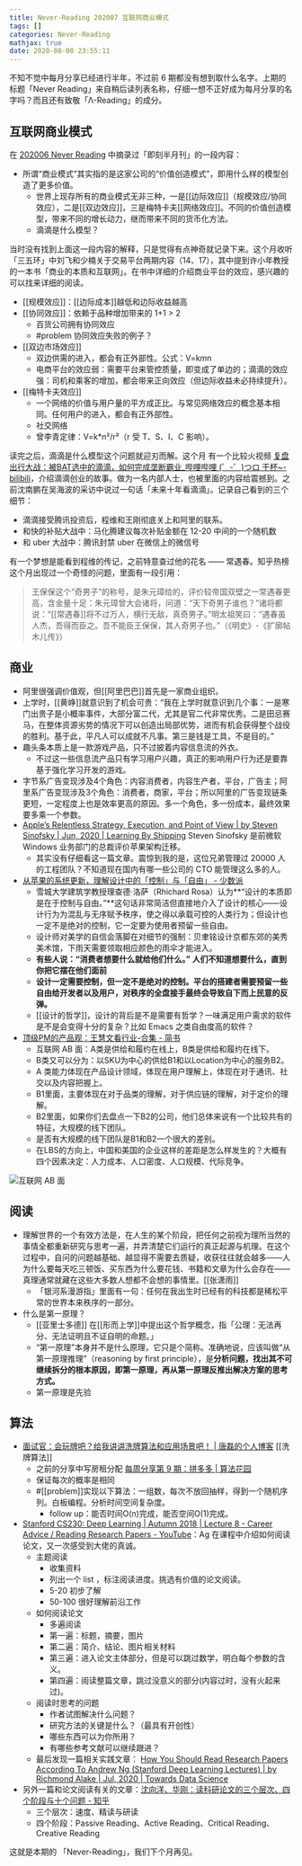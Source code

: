 ```yaml
---
title: Never-Reading 202007 互联网商业模式
tags: []
categories: Never-Reading
mathjax: true
date: 2020-08-08 23:55:11
---
```


不知不觉中每月分享已经进行半年，不过前 6 期都没有想到取什么名字。上期的标题「Never Reading」来自稍后读列表名称，仔细一想不正好成为每月分享的名字吗？而且还有致敬「Λ-Reading」的成分。

## 互联网商业模式

在 [202006 Never Reading](http://xiang578.com/post/monthly-issue-202006.html) 中摘录过「即刻半月刊」的一段内容：

- 所谓“商业模式”其实指的是这家公司的“价值创造模式”，即用什么样的模型创造了更多价值。
    - 世界上现存所有的商业模式无非三种，一是[[边际效应]]（规模效应/协同效应），二是[[双边效应]]，三是梅特卡夫[[网络效应]]。不同的价值创造模型，带来不同的增长动力，继而带来不同的货币化方法。
    - 滴滴是什么模型？

当时没有找到上面这一段内容的解释，只是觉得有点神奇就记录下来。这个月收听「三五环」中刘飞和少楠关于交易平台两期内容（14、17），其中提到许小年教授的一本书「商业的本质和互联网」。在书中详细的介绍商业平台的效应，感兴趣的可以找来详细的阅读。

- [[规模效应]]：[[边际成本]]越低和边际收益越高
- [[协同效应]]：依赖于品种增加带来的 1+1 > 2
    - 百货公司拥有协同效应
    - #problem 协同效应失败的例子？
- [[双边市场效应]]
    - 双边供需的进入，都会有正外部性。公式：V=k*m*n
    - 电商平台的效应弱：需要平台来管控质量，即变成了单边的；滴滴的效应强：司机和乘客的增加，都会带来正向效应（但边际收益未必持续提升）。
- [[梅特卡夫效应]]
    - 一个网络的价值与用户量的平方成正比。与常见网络效应的概念基本相同。任何用户的进入，都会有正外部性。
    - 社交网络
    - 曾李青定律：V=k*n²/r²（r 受 T、S、I、C 影响）。

读完之后，滴滴是什么模型这个问题就迎刃而解。这个月 有一个比较火视频  [复盘出行大战：被BAT选中的滴滴，如何完成垄断霸业_哔哩哔哩 (゜-゜)つロ 干杯~-bilibili](https://www.bilibili.com/video/BV1UT4y1j7Ht)，介绍滴滴创业的故事。做为一名内部人士，也被里面的内容给震撼到。之前沈南鹏在吴海波的采访中说过一句话「未来十年看滴滴」。记录自己看到的三个细节：

- 滴滴接受腾讯投资后，程维和王刚彻底关上和阿里的联系。
- 和快的补贴大战中：马化腾建议每次补贴金额在 12-20 中间的一个随机数
- 和 uber 大战中：腾讯封禁 uber 在微信上的微信号

有一个梦想是能看到程维的传记，之前特意查过他的花名 —— 常遇春。知乎热榜这个月出现过一个奇怪的问题，里面有一段引用：

>王保保这个“奇男子”的称号，是朱元璋给的，评价较帝国双壁之一常遇春更高，含金量十足：朱元璋曾大会诸将，问道：“天下奇男子谁也？”诸将都说：“[[常遇春]]将不过万人，横行无敌，真奇男子。”明太祖笑曰：“遇春虽人杰，吾得而臣之。吾不能臣王保保，其人奇男子也。”（《明史》-《扩廓帖木儿传》）

## 商业

- 阿里很强调价值观，但[[阿里巴巴]]首先是一家商业组织。
- 上学时，[[黄峥]]就意识到了机会可贵：“我在上学时就意识到几个事：一是寒门出贵子是小概率事件，大部分富二代，尤其是官二代非常优秀。二是田忌赛马，在整体资源劣势的情况下可以创造出局部优势，进而有机会获得整个战役的胜利。基于此，平凡人可以成就不凡事。第三是钱是工具，不是目的。”
- 趣头条本质上是一款游戏产品，只不过披着内容信息流的外衣。
	- 不过这一些信息流产品只有学习用户兴趣，真正的影响用户行为还是要靠基于强化学习开发的游戏。
- 字节系广告变现涉及4个角色：内容消费者，内容生产者，平台，广告主；阿里系广告变现涉及3个角色：消费者，商家，平台；所以阿里的广告变现链条更短，一定程度上也是效率更高的原因。多一个角色，多一份成本，最终效果要多乘一个参数。
- [Apple’s Relentless Strategy, Execution, and Point of View | by Steven Sinofsky | Jun, 2020 | Learning By Shipping](https://medium.learningbyshipping.com/apples-relentless-strategy-and-execution-7544a76aa26)  Steven Sinofsky 是前微软 Windows 业务部门的总裁评价苹果架构迁移。
	- 其实没有仔细看这一篇文章。震惊到我的是，这位兄弟管理过 20000 人的工程团队？不知道现在国内有哪一些公司的 CTO 能管理这么多的人。
- [从苹果的系统更新，理解设计中的「控制」与「自由」 - 少数派](https://sspai.com/post/61174)
    - 雪城大学建筑学教授理查德·洛萨（Rhichard Rosa）认为**“设计的本质即是在于控制与自由。”**这句话非常简洁但直接地介入了设计的核心——设计行为为混乱与无序赋予秩序，使之得以承载可控的人类行为；但设计也一定不是绝对的控制，它一定要为使用者预留一些自由。
    - 设计师对美学的自信会落脚在对细节的强制：贝聿铭设计京都东郊的美秀美术馆，下雨天需要领取相应颜色的雨伞才能进入。
    - **有些人说：“消费者想要什么就给他们什么。”** **人们不知道想要什么，直到你把它摆在他们面前**
    - **设计一定需要控制，但一定不是绝对的控制。平台的搭建者需要预留一些自由给开发者以及用户，对秩序的全盘接手最终会导致自下而上民意的反弹。**
    - [[设计的哲学]]，设计的背后是不是需要有哲学？一味满足用户需求的软件是不是会变得十分的复杂？比如 Emacs 之类自由度高的软件？
- [顶级PM的产品观：王慧文看行业-合集 - 简书](https://www.jianshu.com/p/03080891e4ba)
	- 互联网 AB 面：A类是供给和履约在线上，B类是供给和履约在线下。
	- B类又可以分为：以SKU为中心的供给B1和以Location为中心的服务B2。
	- A 类能力体现在产品设计领域，体现在用户理解上，体现在对于通讯、社交以及内容把握上。
	- B1里面，主要体现在对于品类的理解，对于供应链的理解，对于定价的理解。
	- B2里面，如果你们去盘点一下B2的公司，他们总体来说有一个比较共有的特征，大规模的线下团队。
	- 是否有大规模的线下团队是B1和B2一个很大的差别。
	- 在LBS的方向上，中国和美国的企业这样的差距是怎么样发生的？大概有四个因素决定：人力成本、人口密度、人口规模、代际竞争。

![互联网 AB 面](https://media.xiang578.com/a-b1-b2.png)


## 阅读

- 理解世界的一个有效方法是，在人生的某个阶段，把任何之前视为理所当然的事情全都重新研究与思考一遍，并弄清楚它们运行的真正起源与机理。在这个过程中，自问的问题越基础、越显得不需要去质疑，收获往往就会越多——人为什么要每天吃三顿饭、买东西为什么要花钱、书籍和文章为什么会存在——真理通常就藏在这些大多数人想都不会想的事情里。[[张潇雨]]
	- 「银河系漫游指」里面有一句：任何在我出生时已经有的科技都是稀松平常的世界本来秩序的一部分。
- 什么是第一原理？
	- [[亚里士多德]] 在[[形而上学]]中提出这个哲学概念，指「公理：无法再分、无法证明且不证自明的命题。」
	- “第一原理”本身并不是什么原理，它只是个简称。准确地说，应该叫做“从第一原理推理”（reasoning by first principle），是**分析问题，找出其不可继续拆分的根本原因，即第一原理，再从第一原理反推出解决方案的思考方式。**
	- 第一原理是先验


## 算法

- [面试官：会玩牌吧？给我讲讲洗牌算法和应用场景吧！ | 唐磊的个人博客](https://www.tanglei.name/blog/shuffle-algorithm.html) [[洗牌算法]]
    - 之前的分享中写房租分配 [每周分享第 9 期：拼多多 | 算法花园](https://xiang578.com/post/week-issue-9.html)
    - 保证每次的概率是相同
    - #[[problem]]实现以下算法：一组数，每次不放回抽样，得到一个随机序列。白板编程。分析时间空间复杂度。
        - follow up：能否时间O(n)完成，能否空间O(1)完成。
- [Stanford CS230: Deep Learning | Autumn 2018 | Lecture 8 - Career Advice / Reading Research Papers - YouTube](https://www.youtube.com/watch?v=733m6qBH-jI)：Ag 在课程中介绍如何阅读论文，又一次感受到大佬的真诚。
	- 主题阅读
		- 收集资料
		- 列出一个 list ，标注阅读进度。挑选有价值的论文阅读。
		- 5-20 初步了解
		- 50-100 很好理解前沿工作
	- 如何阅读论文
		- 多遍阅读
		- 第一遍：标题，摘要，图片
		- 第二遍：简介、结论、图片相关材料
		- 第三遍：进入论文主体部分，但是可以跳过数学，明白每个参数的含义。
		- 第四遍：阅读整篇文章，跳过没意义的部分(内容过时，没有火起来过)。
	- 阅读时思考的问题
		- 作者试图解决什么问题？
		- 研究方法的关键是什么？（最具有开创性）
		-  哪些东西可以为你所用？
		- 有哪些参考文献可以继续跟进？
	- 最后发现一篇相关实践文章： [How You Should Read Research Papers According To Andrew Ng (Stanford Deep Learning Lectures) | by Richmond Alake | Jul, 2020 | Towards Data Science](https://towardsdatascience.com/how-you-should-read-research-papers-according-to-andrew-ng-stanford-deep-learning-lectures-98ecbd3ccfb3)		
- 另外一篇和论文阅读有关的文章：[沈向洋、华刚：读科研论文的三个层次、四个阶段与十个问题 - 知乎](https://zhuanlan.zhihu.com/p/163227375) 
	- 三个层次：速度、精读与研读
	- 四个阶段：Passive Reading、Active Reading、Critical Reading、Creative Reading

这就是本期的 「Never-Reading」，我们下个月再见。